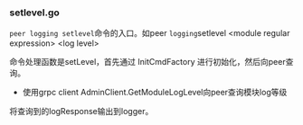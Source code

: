 ### setlevel.go

`peer logging setlevel`命令的入口。如peer `logging`setlevel  &lt;module regular expression&gt; &lt;log level&gt;

命令处理函数是setLevel，首先通过 InitCmdFactory 进行初始化，然后向peer查询。

* 使用grpc client AdminClient.GetModuleLogLevel向peer查询模块log等级

将查询到的logResponse输出到logger。

